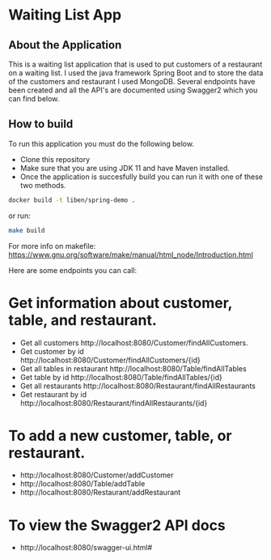 # Waiting List App

## About the Application

This is a waiting list application that is used to put customers of a restaurant on a waiting list. I used the java framework Spring Boot and to store the data of the customers and restaurant I used MongoDB. Several endpoints have been created and all the API's are documented using Swagger2 which you can find below. 


## How to build
To run this application you must do the following below.
* Clone this repository
* Make sure that you are using JDK 11 and have Maven installed.
* Once the application is succesfully build you can run it with one of these two methods. 

```bash
docker build -t liben/spring-demo .
```

or run:

```bash
make build
```
For more info on makefile: https://www.gnu.org/software/make/manual/html_node/Introduction.html


Here are some endpoints you can call:

# Get information about customer, table, and restaurant.

* Get all customers http://localhost:8080/Customer/findAllCustomers. 
* Get customer by id http://localhost:8080/Customer/findAllCustomers/{id}
* Get all tables in restaurant http://localhost:8080/Table/findAllTables
* Get table by id http://localhost:8080/Table/findAllTables/{id}
* Get all restaurants http://localhost:8080/Restaurant/findAllRestaurants
* Get restaurant by id http://localhost:8080/Restaurant/findAllRestaurants/{id}

# To add a new customer, table, or restaurant.

* http://localhost:8080/Customer/addCustomer
* http://localhost:8080/Table/addTable
* http://localhost:8080/Restaurant/addRestaurant

# To view the Swagger2 API docs

* http://localhost:8080/swagger-ui.html#






